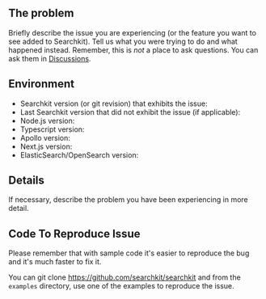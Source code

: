 ## The problem

Briefly describe the issue you are experiencing (or the feature you want to see added to Searchkit). Tell us what you were trying to do and what happened instead. Remember, this is _not_ a place to ask questions. You can ask them in [Discussions](https://github.com/searchkit/searchkit/discussions).

## Environment

* Searchkit version (or git revision) that exhibits the issue:
* Last Searchkit version that did not exhibit the issue (if applicable):
* Node.js version:
* Typescript version:
* Apollo version:
* Next.js version:
* ElasticSearch/OpenSearch version:

## Details

If necessary, describe the problem you have been experiencing in more detail.


## Code To Reproduce Issue

Please remember that with sample code it's easier to reproduce the bug and it's much faster to fix it.

You can git clone https://github.com/searchkit/searchkit and from the `examples` directory, use one of the examples to reproduce the issue.
